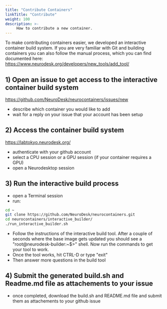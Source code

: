```yaml
---
title: "Contribute Containers"
linkTitle: "Contribute"
weight: 100
description: >-
     How to contribute a new container.
---
```


To make contributing containers easier, we developed an interactive container build system. If you are very familiar with Git and building containers you can also follow the manual process, which you can find documented here: https://www.neurodesk.org/developers/new_tools/add_tool/

## 1) Open an issue to get access to the interactive container build system
https://github.com/NeuroDesk/neurocontainers/issues/new

- describe which container you would like to add
- wait for a reply on your issue that your account has been setup

## 2) Access the container build system
https://labtokyo.neurodesk.org/

- authenticate with your github account
- select a CPU session or a GPU session (if your container requires a GPU)
- open a Neurodesktop session

## 3) Run the interactive build process

- open a Terminal session
- run:
```bash
cd ~
git clone https://github.com/NeuroDesk/neurocontainers.git
cd neurocontainers/interactive_builder/
./run_interactive_builder.sh
```

- Follow the instructions of the interactive build tool. After a couple of seconds where the base image gets updated you should see a "root@neurodesk-builder:~$>" shell. Now run the commands to get your tool to work. 
- Once the tool works, hit CTRL-D or type "exit"
- Then answer more questions in the build tool

## 4) Submit the generated build.sh and Readme.md file as attachements to your issue
- once completed, download the build.sh and README.md file and submit them as attachements to your github issue
